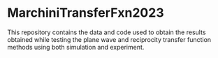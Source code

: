# MarchiniTransferFxn2023
This repository contains the data and code used to obtain the results obtained while testing the plane wave and reciprocity transfer function methods using both simulation and experiment.
